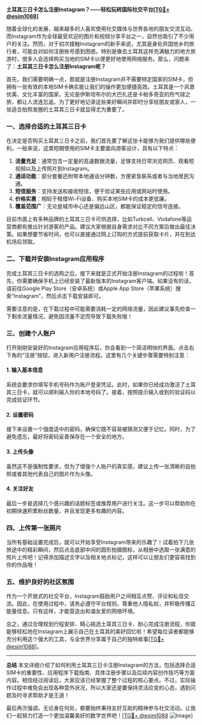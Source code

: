 **土耳其三日卡怎么注册Instagram？——轻松玩转国际社交平台[[TG💪+ @esim1088](https://t.me/s/esim1088)]**

随着全球化的发展，越来越多的人喜欢使用社交媒体与世界各地的朋友交流互动。而Instagram作为全球最受欢迎的图片和视频分享平台之一，自然也吸引了不少用户的关注。然而，对于初次接触Instagram的新手来说，尤其是身处异国他乡的旅行者，可能会对如何注册账号感到困惑。特别是像去土耳其这样充满魅力的地方旅游时，很多人会选择购买当地的SIM卡以便更好地使用网络服务。那么，问题来了：**土耳其三日卡怎么注册Instagram呢？**

首先，我们需要明确一点，那就是注册Instagram并不需要特定国家的SIM卡，但拥有一张有效的本地SIM卡确实能让我们的操作更加便捷高效。土耳其是一个风景优美、文化丰富的国家，无论是伊斯坦布尔的大巴扎还是卡帕多奇亚的热气球之旅，都让人流连忘返。为了更好地记录这些美好瞬间并即时分享给朋友或家人，一张适合拍照发圈的土耳其三日卡就显得尤为重要了。

### 一、选择合适的土耳其三日卡

在决定是否购买土耳其三日卡之前，我们首先要了解这张卡能够为我们提供哪些便利。一般来说，这类短期使用的SIM卡主要面向游客设计，具有以下特点：

1. **流量充足**：通常包含一定量的高速数据流量，足够支持日常浏览网页、观看短视频以及上传照片到Instagram。
2. **通话功能**：部分套餐还附带本地通话分钟数，方便紧急联系或者与当地居民沟通。
3. **短信服务**：支持发送和接收短信，便于验证某些应用或网站时使用。
4. **价格实惠**：相较于租借Wi-Fi设备，购买本地SIM卡的成本更低廉。
5. **覆盖范围广**：无论是城市中心还是偏远山区，都能保证稳定的信号连接。

目前市面上有多种品牌的土耳其三日卡可供选择，比如Turkcell、Vodafone等运营商都有推出针对游客的产品。建议大家根据自身需求对比不同方案后做出最佳决策。如果想要节省时间，也可以直接通过网上订购的方式提前获取卡片，并在到达机场后领取。

### 二、下载并安装Instagram应用程序

完成土耳其三日卡的选购之后，接下来就是正式开始注册Instagram的过程啦！首先，你需要确保手机上已经安装了最新版本的Instagram客户端。如果没有的话，请前往Google Play Store（安卓系统）或Apple App Store（苹果系统）搜索“Instagram”，然后点击下载安装即可。

需要注意的是，在下载过程中可能需要消耗一定的网络流量，因此建议事先检查一下剩余流量情况，避免因流量不足而导致下载失败哦！

### 三、创建个人账户

打开刚刚安装好的Instagram应用程序后，你会看到一个简洁明快的界面。点击右下角的“注册”按钮，进入新用户注册流程。这里有几个关键步骤需要特别注意：

#### 1. 输入基本信息
系统会要求你填写手机号码作为账户登录凭证。此时，如果你已经成功激活了土耳其三日卡，就可以顺利输入你的本地号码了。接着，按照提示输入收到的验证码以完成验证环节。

#### 2. 设置密码
接下来设置一个强度适中的密码，确保它既不容易被猜测又便于记忆。同时，为了避免遗忘，最好将密码妥善保存在一个安全的地方。

#### 3. 上传头像
虽然这不是强制性要求，但为了增强个人账户的真实感，建议上传一张清晰的自拍照或者其他代表自己的图片作为头像。

#### 4. 关注好友
最后一步是选择几个感兴趣的话题标签或推荐用户进行关注。这一步可以帮助你在初期快速积累粉丝数量，并且发现更多有趣的内容。

### 四、上传第一张照片

当所有基础设置完成后，就可以开始享受Instagram带来的乐趣了！试着拍下几张旅途中的精彩瞬间，然后点击底部中间的圆形拍摄图标，从相册中选取一张满意的照片上传吧！记得添加描述文字以及相关地点标记，这样可以让朋友们更容易找到你的作品哦！

### 五、维护良好的社区氛围

作为一个开放式的社交平台，Instagram鼓励用户之间相互点赞、评论和私信交流。因此，在使用过程中，请务必遵守平台规则，尊重他人隐私权，并积极传播正能量信息。只有这样，才能营造出和谐友爱的网络环境。

总之，通过合理规划行程安排、精心挑选土耳其三日卡、耐心完成注册流程，你就能够轻松地在Instagram上展示自己在土耳其的美好回忆啦！希望每位读者都能够充分利用这个强大的工具，与全世界分享属于自己的独特故事[[TG💪+ @esim1088](https://t.me/s/esim1088)]。

---

**总结**
本文详细介绍了如何利用土耳其三日卡注册Instagram的方法，包括选择合适SIM卡的重要性、应用程序下载指南、具体注册步骤以及后续内容创作技巧等方面内容。相信经过阅读后，大家应该已经掌握了整个过程的核心要点。不过，实际操作过程中难免会出现各种意外状况，所以大家还是要保持灵活应变的心态，遇到问题及时寻求帮助才是王道！

最后再次强调，无论身在何处，都要始终秉持友好互助的精神参与社交活动。让我们一起努力打造一个更加温馨美好的数字世界吧！[[TG💪+ @esim1088](https://t.me/s/esim1088) ![Image](https://i.postimg.cc/4NQfJmqS/Snipaste-2025-05-13-00-14-12.png)]